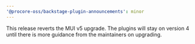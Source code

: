 ```yaml
---
'@procore-oss/backstage-plugin-announcements': minor
---
```


This release reverts the MUI v5 upgrade. The plugins will stay on version 4 until there is more guidance from the maintainers on upgrading.
